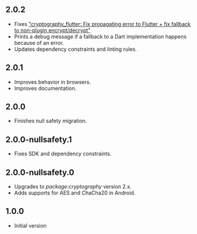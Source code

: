 ## 2.0.2

* Fixes ["cryptography_flutter: Fix propagating error to Flutter + fix fallback to non-plugin encrypt/decrypt"](https://github.com/dint-dev/cryptography/pull/76)
* Prints a debug message if a fallback to a Dart implementation happens because of an error.
* Updates dependency constraints and linting rules.

## 2.0.1

* Improves behavior in browsers.
* Improves documentation.

## 2.0.0

* Finishes null safety migration.

## 2.0.0-nullsafety.1

* Fixes SDK and dependency constraints.

## 2.0.0-nullsafety.0

* Upgrades to _package:cryptography_ version 2.x.
* Adds supports for AES and ChaCha20 in Android.

## 1.0.0

* Initial version
